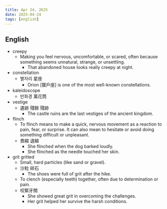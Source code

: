 ```yaml
---
title: Apr 24, 2K25
date: 2025-04-24
tags: [english]
---
```


## English

- creepy
  - Making you feel nervous, uncomfortable, or scared, often because something seems unnatural, strange, or unsettling.
    - That abandoned house looks really creepy at night.
- constellation
  - 별자리 星座
    - Orion [獵戶座] is one of the most well-known constellations.
- kaleidoscope
  - 만화경 萬花筒
- vestige
  - 遺跡 殘餘 殘跡
    - The castle ruins are the last vestiges of the ancient kingdom.
- flinch
  - To flinch means to make a quick, nervous movement as a reaction to pain, fear, or surprise.
It can also mean to hesitate or avoid doing something difficult or unpleasant.
  - 畏縮 退縮
    - She flinched when the dog barked loudly.
    - She flinched as the needle touched her skin.
- grit gritted
  - Small, hard particles (like sand or gravel).
  - 沙粒 碎石
    - The shoes were full of grit after the hike.
  - To clench (especially teeth) together, often due to determination or pain.
  - 咬緊牙關
    - She showed great grit in overcoming the challenges.
    - Her grit helped her survive the harsh conditions.